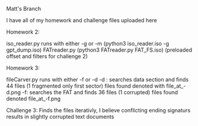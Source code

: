 Matt's Branch

I have all of my homework and challenge files uploaded here


Homework 2:

iso_reader.py runs with either -g or -m (python3 iso_reader.iso -g gpt_dump.iso)
FATreader.py (python3 FATreader.py FAT_FS.iso) (preloaded offset and filters for challenge 2)


Homework 3:

fileCarver.py runs with either -f or -d 
-d : searches data section and finds 44 files (1 fragmented only first sector) files found denoted with file_at_-d.png
-f: searches the FAT and finds 36 files (1 corrupted) files found denoted file_at_-f.png

Challenge 3:
Finds the files iterativly, I believe conflicting ending signaturs results in slightly corrupted text documents
